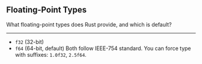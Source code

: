 ## Floating-Point Types

What floating-point types does Rust provide, and which is default?

---

* `f32` (32-bit)
* `f64` (64-bit, default)
  Both follow IEEE-754 standard.
  You can force type with suffixes: `1.0f32`, `2.5f64`.


